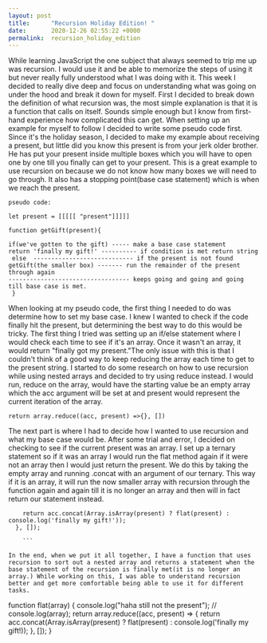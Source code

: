 ```yaml
---
layout: post
title:      "Recursion Holiday Edition! "
date:       2020-12-26 02:55:22 +0000
permalink:  recursion_holiday_edition
---
```



While learning JavaScript the one subject that always seemed to trip me up was recursion. I would use it and be able to memorize the steps of using it but never really fully understood what I was doing with it. This week I decided to really dive deep and focus on understanding what was going on under the hood and break it down for myself. First I decided to break down the definition of what recursion was, the most simple explanation is that it is a function that calls on itself. Sounds simple enough but I know from first-hand experience how complicated this can get. When setting up an example for myself to follow I decided to write some pseudo code first. Since it's the holiday season, I decided to make my example about receiving a present, but little did you know this present is from your jerk older brother. He has put your present inside multiple boxes which you will have to open one by one till you finally can get to your present. This is a great example to use recursion on because we do not know how many boxes we will need to go through. It also has a stopping point(base case statement) which is when we reach the present. 

```
pseudo code:

let present = [[[[[ "present"]]]]]

function getGift(present){

if(we've gotten to the gift) ----- make a base case statement
return 'finally my gift!' ---------- if condition is met return string
 else  ---------------------------- if the present is not found
getGift(the smaller box) ------- run the remainder of the present through again
---------------------------------- keeps going and going and going till base case is met. 
 }

```

When looking at my pseudo code, the first thing I needed to do was determine how to set my base case. I knew I wanted to check if the code finally hit the present, but determining the best way to do this would be tricky. The first thing I tried was setting up an if/else statement where I would check each time to see if it's an array. Once it wasn't an array, it would return "finally got my present."The only issue with this is that I couldn't think of a good way to keep reducing the array each time to get to the present string. I started to do some research on how to use recursion while using nested arrays and decided to try using reduce instead. I would run, reduce on the array, would have the starting value be an empty array which the acc argument will be set at and present would represent the current iteration of the array. 

```
return array.reduce((acc, present) =>{}, [])
```

The next part is where I had to decide how I wanted to use recursion and what my base case would be. After some trial and error, I decided on checking to see if the current present was an array. I set up a ternary statement so if it was an array I would run the flat method again if it were not an array then I would just return the present. We do this by taking the empty array and running .concat with an argument of our ternary. This way if it is an array, it will run the now smaller array with recursion through the function again and again till it is no longer an array and then will in fact return our statement instead. 

```return array.reduce((acc, present) => {
    return acc.concat(Array.isArray(present) ? flat(present) : console.log('finally my gift!'));
  }, []);
	
	```
	
In the end, when we put it all together, I have a function that uses recursion to sort out a nested array and returns a statement when the base statement of the recursion is finally met(it is no longer an array.) While working on this, I was able to understand recursion better and get more comfortable being able to use it for different tasks. 

```
function flat(array) {
  console.log("haha still not the present");
  //   console.log(array);
  return array.reduce((acc, present) => {
    return acc.concat(Array.isArray(present) ? flat(present) : console.log('finally my gift!));
  }, []);
}

```

